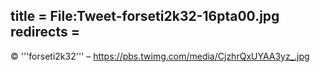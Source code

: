 title = File:Tweet-forseti2k32-16pta00.jpg
redirects =
---

© '''forseti2k32''' – https://pbs.twimg.com/media/CjzhrQxUYAA3yz_.jpg
